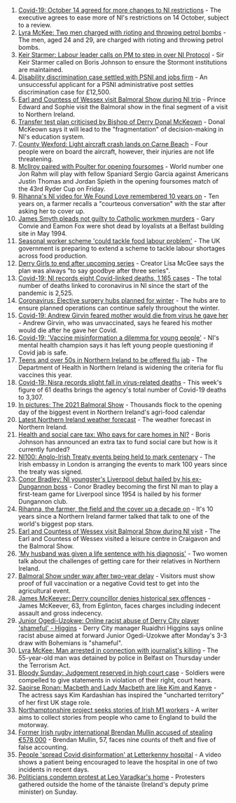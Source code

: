 1. [Covid-19: October 14 agreed for more changes to NI restrictions](https://www.bbc.co.uk/news/uk-northern-ireland-58657582?at_medium=RSS&at_campaign=KARANGA) - The executive agrees to ease more of NI's restrictions on 14 October, subject to a review.
2. [Lyra McKee: Two men charged with rioting and throwing petrol bombs](https://www.bbc.co.uk/news/uk-northern-ireland-58673289?at_medium=RSS&at_campaign=KARANGA) - The men, aged 24 and 29, are charged with rioting and throwing petrol bombs.
3. [Keir Starmer: Labour leader calls on PM to step in over NI Protocol](https://www.bbc.co.uk/news/uk-northern-ireland-58669322?at_medium=RSS&at_campaign=KARANGA) - Sir Keir Starmer called on Boris Johnson to ensure the Stormont institutions are maintained.
4. [Disability discrimination case settled with PSNI and jobs firm](https://www.bbc.co.uk/news/uk-northern-ireland-58670765?at_medium=RSS&at_campaign=KARANGA) - An unsuccessful applicant for a PSNI administrative post settles discrimination case for £12,500.
5. [Earl and Countess of Wessex visit Balmoral Show during NI trip](https://www.bbc.co.uk/news/uk-northern-ireland-58663417?at_medium=RSS&at_campaign=KARANGA) - Prince Edward and Sophie visit the Balmoral show in the final segment of a visit to Northern Ireland.
6. [Transfer test plan criticised by Bishop of Derry Donal McKeown](https://www.bbc.co.uk/news/uk-northern-ireland-58663414?at_medium=RSS&at_campaign=KARANGA) - Donal McKeown says it will lead to the "fragmentation" of decision-making in NI's education system.
7. [County Wexford: Light aircraft crash lands on Carne Beach](https://www.bbc.co.uk/news/world-europe-58672098?at_medium=RSS&at_campaign=KARANGA) - Four people were on board the aircraft, however, their injuries are not life threatening.
8. [McIlroy paired with Poulter for opening foursomes](https://www.bbc.co.uk/sport/golf/58672860?at_medium=RSS&at_campaign=KARANGA) - World number one Jon Rahm will play with fellow Spaniard Sergio Garcia against Americans Justin Thomas and Jordan Spieth in the opening foursomes match of the 43rd Ryder Cup on Friday.
9. [Rihanna's NI video for We Found Love remembered 10 years on](https://www.bbc.co.uk/news/uk-northern-ireland-58662388?at_medium=RSS&at_campaign=KARANGA) - Ten years on, a farmer recalls a "courteous conversation" with the star after asking her to cover up.
10. [James Smyth pleads not guilty to Catholic workmen murders](https://www.bbc.co.uk/news/uk-northern-ireland-58663242?at_medium=RSS&at_campaign=KARANGA) - Gary Convie and Eamon Fox were shot dead by loyalists at a Belfast building site in May 1994.
11. [Seasonal worker scheme 'could tackle food labour problem'](https://www.bbc.co.uk/news/uk-northern-ireland-58664556?at_medium=RSS&at_campaign=KARANGA) - The UK government is preparing to extend a scheme to tackle labour shortages across food production.
12. [Derry Girls to end after upcoming series](https://www.bbc.co.uk/news/uk-northern-ireland-58663416?at_medium=RSS&at_campaign=KARANGA) - Creator Lisa McGee says the plan was always "to say goodbye after three series".
13. [Covid-19: NI records eight Covid-linked deaths, 1,165 cases](https://www.bbc.co.uk/news/uk-northern-ireland-58668868?at_medium=RSS&at_campaign=KARANGA) - The total number of deaths linked to coronavirus in NI since the start of the pandemic is 2,525.
14. [Coronavirus: Elective surgery hubs planned for winter](https://www.bbc.co.uk/news/uk-northern-ireland-58657420?at_medium=RSS&at_campaign=KARANGA) - The hubs are to ensure planned operations can continue safely throughout the winter.
15. [Covid-19: Andrew Girvin feared mother would die from virus he gave her](https://www.bbc.co.uk/news/uk-northern-ireland-58649891?at_medium=RSS&at_campaign=KARANGA) - Andrew Girvin, who was unvaccinated, says he feared his mother would die after he gave her Covid.
16. [Covid-19: 'Vaccine misinformation a dilemma for young people'](https://www.bbc.co.uk/news/uk-northern-ireland-58616080?at_medium=RSS&at_campaign=KARANGA) - NI's mental health champion says it has left young people questioning if Covid jab is safe.
17. [Teens and over 50s in Northern Ireland to be offered flu jab](https://www.bbc.co.uk/news/uk-northern-ireland-58602611?at_medium=RSS&at_campaign=KARANGA) - The Department of Health in Northern Ireland is widening the criteria for flu vaccines this year.
18. [Covid-19: Nisra records slight fall in virus-related deaths](https://www.bbc.co.uk/news/uk-northern-ireland-58596552?at_medium=RSS&at_campaign=KARANGA) - This week's figure of 61 deaths brings the agency's total number of Covid-19 deaths to 3,307.
19. [In pictures: The 2021 Balmoral Show](https://www.bbc.co.uk/news/uk-northern-ireland-58656142?at_medium=RSS&at_campaign=KARANGA) - Thousands flock to the opening day of the biggest event in Northern Ireland's agri-food calendar
20. [Latest Northern Ireland weather forecast](https://www.bbc.co.uk/news/uk-northern-ireland-26018439?at_medium=RSS&at_campaign=KARANGA) - The weather forecast in Northern Ireland.
21. [Health and social care tax: Who pays for care homes in NI?](https://www.bbc.co.uk/news/uk-northern-ireland-58642660?at_medium=RSS&at_campaign=KARANGA) - Boris Johnson has announced an extra tax to fund social care but how is it currently funded?
22. [NI100: Anglo-Irish Treaty events being held to mark centenary](https://www.bbc.co.uk/news/uk-northern-ireland-58644107?at_medium=RSS&at_campaign=KARANGA) - The Irish embassy in London is arranging the events to mark 100 years since the treaty was signed.
23. [Conor Bradley: NI youngster's Liverpool debut hailed by his ex-Dungannon boss](https://www.bbc.co.uk/sport/football/58649265?at_medium=RSS&at_campaign=KARANGA) - Conor Bradley becoming the first NI man to play a first-team game for Liverpool since 1954 is hailed by his former Dungannon club.
24. [Rihanna, the farmer, the field and the cover up a decade on](https://www.bbc.co.uk/news/uk-northern-ireland-58669292?at_medium=RSS&at_campaign=KARANGA) - It's 10 years since a Northern Ireland farmer talked that talk to one of the world's biggest pop stars.
25. [Earl and Countess of Wessex visit Balmoral Show during NI visit](https://www.bbc.co.uk/news/58672293?at_medium=RSS&at_campaign=KARANGA) - The Earl and Countess of Wessex visited a leisure centre in Craigavon and the Balmoral Show.
26. ['My husband was given a life sentence with his diagnosis'](https://www.bbc.co.uk/news/58641689?at_medium=RSS&at_campaign=KARANGA) - Two women talk about the challenges of getting care for their relatives in Northern Ireland.
27. [Balmoral Show under way after two-year delay](https://www.bbc.co.uk/news/uk-northern-ireland-58652864?at_medium=RSS&at_campaign=KARANGA) - Visitors must show proof of full vaccination or a negative Covid test to get into the agricultural event.
28. [James McKeever: Derry councillor denies historical sex offences](https://www.bbc.co.uk/news/uk-northern-ireland-foyle-west-58662013?at_medium=RSS&at_campaign=KARANGA) - James McKeever, 63, from Eglinton, faces charges including indecent assault and gross indecency.
29. [Junior Ogedi-Uzokwe: Online racist abuse of Derry City player 'shameful' - Higgins](https://www.bbc.co.uk/sport/football/58667701?at_medium=RSS&at_campaign=KARANGA) - Derry City manager Ruaidhri Higgins says online racist abuse aimed at forward Junior Ogedi-Uzokwe after Monday's 3-3 draw with Bohemians is "shameful".
30. [Lyra McKee: Man arrested in connection with journalist's killing](https://www.bbc.co.uk/news/uk-northern-ireland-foyle-west-58662011?at_medium=RSS&at_campaign=KARANGA) - The 55-year-old man was detained by police in Belfast on Thursday under the Terrorism Act.
31. [Bloody Sunday: Judgement reserved in high court case](https://www.bbc.co.uk/news/uk-northern-ireland-58670745?at_medium=RSS&at_campaign=KARANGA) - Soldiers were compelled to give statements in violation of their right, court hears.
32. [Saoirse Ronan: Macbeth and Lady Macbeth are like Kim and Kanye](https://www.bbc.co.uk/news/entertainment-arts-58627498?at_medium=RSS&at_campaign=KARANGA) - The actress says Kim Kardashian has inspired the "uncharted territory" of her first UK stage role.
33. [Northamptonshire project seeks stories of Irish M1 workers](https://www.bbc.co.uk/news/uk-england-northamptonshire-58644693?at_medium=RSS&at_campaign=KARANGA) - A writer aims to collect stories from people who came to England to build the motorway.
34. [Former Irish rugby international Brendan Mullin accused of stealing €578,000](https://www.bbc.co.uk/news/world-europe-58637038?at_medium=RSS&at_campaign=KARANGA) - Brendan Mullin, 57, faces nine counts of theft and five of false accounting.
35. [People 'spread Covid disinformation' at Letterkenny hospital](https://www.bbc.co.uk/news/world-europe-58622554?at_medium=RSS&at_campaign=KARANGA) - A video shows a patient being encouraged to leave the hospital in one of two incidents in recent days.
36. [Politicians condemn protest at Leo Varadkar's home](https://www.bbc.co.uk/news/world-europe-58623079?at_medium=RSS&at_campaign=KARANGA) - Protesters gathered outside the home of the tánaiste (Ireland's deputy prime minister) on Sunday.
